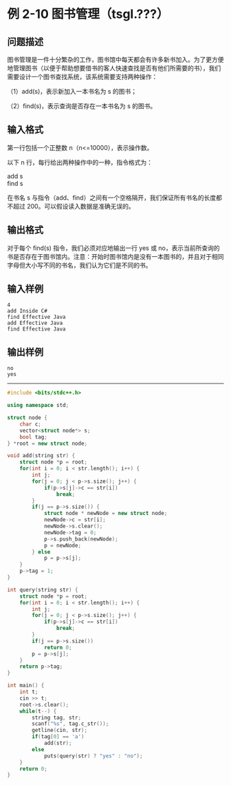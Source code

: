 # 例 2-10 图书管理（tsgl.???）

## 问题描述
图书管理是一件十分繁杂的工作，图书馆中每天都会有许多新书加入。为了更方便地管理图书（以便于帮助想要借书的客人快速查找是否有他们所需要的书），我们需要设计一个图书查找系统，该系统需要支持两种操作：

（1）add(s)，表示新加入一本书名为 s 的图书；

（2）find(s)，表示查询是否存在一本书名为 s 的图书。
## 输入格式
第一行包括一个正整数 n（n<=10000），表示操作数。

以下 n 行，每行给出两种操作中的一种，指令格式为：

add s   
find s

在书名 s 与指令（add、find）之间有一个空格隔开，我们保证所有书名的长度都不超过 200。可以假设读入数据是准确无误的。
## 输出格式
对于每个 find(s) 指令，我们必须对应地输出一行 yes 或 no，表示当前所查询的书是否存在于图书馆内。注意：开始时图书馆内是没有一本图书的，并且对于相同字母但大小写不同的书名，我们认为它们是不同的书。
## 输入样例
	4
	add Inside C#
	find Effective Java
	add Effective Java
	find Effective Java
## 输出样例
	no
	yes

----

```cpp
#include <bits/stdc++.h>

using namespace std;

struct node {
    char c;
    vector<struct node*> s;
    bool tag;
} *root = new struct node;

void add(string str) {
    struct node *p = root;
    for(int i = 0; i < str.length(); i++) {
        int j;
        for(j = 0; j < p->s.size(); j++) {
            if(p->s[j]->c == str[i])
                break;
        }
        if(j == p->s.size()) {
            struct node * newNode = new struct node;
            newNode->c = str[i];
            newNode->s.clear();
            newNode->tag = 0;
            p->s.push_back(newNode);
            p = newNode;
        } else
            p = p->s[j];
    }
    p->tag = 1;
}

int query(string str) {
    struct node *p = root;
    for(int i = 0; i < str.length(); i++) {
        int j;
        for(j = 0; j < p->s.size(); j++) {
            if(p->s[j]->c == str[i])
                break;
        }
        if(j == p->s.size())
            return 0;
        p = p->s[j];
    }
    return p->tag;
}

int main() {
    int t;
    cin >> t;
    root->s.clear();
    while(t--) {
        string tag, str;
        scanf("%s", tag.c_str());
        getline(cin, str);
        if(tag[0] == 'a')
            add(str);
        else
            puts(query(str) ? "yes" : "no");
    }
    return 0;
}

```
